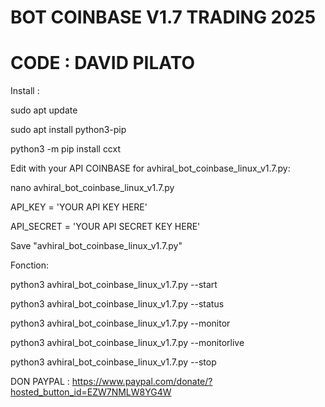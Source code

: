 # BOT COINBASE V1.7 TRADING 2025
# CODE : DAVID PILATO

Install :

sudo apt update

sudo apt install python3-pip

python3 -m pip install ccxt

Edit with your API COINBASE for avhiral_bot_coinbase_linux_v1.7.py:

nano avhiral_bot_coinbase_linux_v1.7.py

API_KEY = 'YOUR API KEY HERE'

API_SECRET = 'YOUR API SECRET KEY HERE'

Save "avhiral_bot_coinbase_linux_v1.7.py"

Fonction:

python3 avhiral_bot_coinbase_linux_v1.7.py --start 

python3 avhiral_bot_coinbase_linux_v1.7.py --status

python3 avhiral_bot_coinbase_linux_v1.7.py --monitor

python3 avhiral_bot_coinbase_linux_v1.7.py --monitorlive

python3 avhiral_bot_coinbase_linux_v1.7.py --stop

DON PAYPAL : https://www.paypal.com/donate/?hosted_button_id=EZW7NMLW8YG4W


